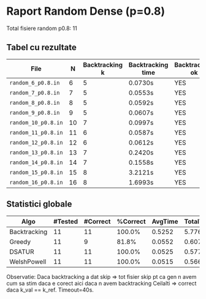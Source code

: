 # Raport Random Dense (p=0.8)

Total fisiere random p0.8: 11

## Tabel cu rezultate

| File | N | Backtracking k | Backtracking time | Backtracking ok | Greedy k | Greedy time | Greedy ok | DSATUR k | DSATUR time | DSATUR ok | WelshPowell k | WelshPowell time | WelshPowell ok |
|---|---|---|---|---|---|---|---|---|---|---|---|---|---|
| `random_6_p0.8.in` | 6 | 5 | 0.0730s | YES | 5 | 0.0491s | YES | 5 | 0.0528s | YES | 5 | 0.0546s | YES |
| `random_7_p0.8.in` | 7 | 5 | 0.0553s | YES | 5 | 0.0591s | YES | 5 | 0.0515s | YES | 5 | 0.0521s | YES |
| `random_8_p0.8.in` | 8 | 5 | 0.0592s | YES | 5 | 0.0564s | YES | 5 | 0.0508s | YES | 5 | 0.0488s | YES |
| `random_9_p0.8.in` | 9 | 5 | 0.0607s | YES | 5 | 0.0566s | YES | 5 | 0.0556s | YES | 5 | 0.0526s | YES |
| `random_10_p0.8.in` | 10 | 7 | 0.0997s | YES | 7 | 0.0565s | YES | 7 | 0.0529s | YES | 7 | 0.0493s | YES |
| `random_11_p0.8.in` | 11 | 6 | 0.0587s | YES | 6 | 0.0577s | YES | 6 | 0.0499s | YES | 6 | 0.0481s | YES |
| `random_12_p0.8.in` | 12 | 6 | 0.0612s | YES | 7 | 0.0517s | NO | 6 | 0.0537s | YES | 6 | 0.0529s | YES |
| `random_13_p0.8.in` | 13 | 7 | 0.2420s | YES | 7 | 0.0587s | YES | 7 | 0.0527s | YES | 7 | 0.0519s | YES |
| `random_14_p0.8.in` | 14 | 7 | 0.1558s | YES | 7 | 0.0543s | YES | 7 | 0.0522s | YES | 7 | 0.0534s | YES |
| `random_15_p0.8.in` | 15 | 8 | 3.2121s | YES | 8 | 0.0518s | YES | 8 | 0.0507s | YES | 8 | 0.0520s | YES |
| `random_16_p0.8.in` | 16 | 8 | 1.6993s | YES | 9 | 0.0557s | NO | 8 | 0.0542s | YES | 8 | 0.0512s | YES |

## Statistici globale

| Algo | #Tested | #Correct | %Correct | AvgTime | TotalTime |
|---|---|---|---|---|---|
| Backtracking | 11 | 11 | 100.0% | 0.5252 | 5.7769 |
| Greedy | 11 | 9 | 81.8% | 0.0552 | 0.6076 |
| DSATUR | 11 | 11 | 100.0% | 0.0525 | 0.5770 |
| WelshPowell | 11 | 11 | 100.0% | 0.0515 | 0.5668 |

Observatie: Daca backtracking a dat skip => tot fisier skip pt ca gen n avem cum sa stim daca e corect aici daca n avem backtracking
Ceilalti => correct daca k_val == k_ref.
Timeout=40s.
